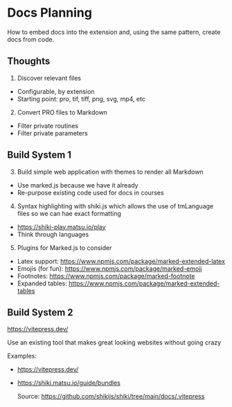 # Docs Planning

How to embed docs into the extension and, using the same pattern, create docs from code.

## Thoughts

1. Discover relevant files

- Configurable, by extension
- Starting point: pro, tif, tiff, png, svg, mp4, etc

2. Convert PRO files to Markdown

- Filter private routines
- Filter private parameters

## Build System 1

3. Build simple web application with themes to render all Markdown

- Use marked.js because we have it already
- Re-purpose existing code used for docs in courses

4. Syntax highlighting with shiki.js which allows the use of tmLanguage files so we can hae exact formatting

- https://shiki-play.matsu.io/play
- Think through languages

5. Plugins for Marked.js to consider

- Latex support: https://www.npmjs.com/package/marked-extended-latex
- Emojis (for fun): https://www.npmjs.com/package/marked-emoji
- Footnotes: https://www.npmjs.com/package/marked-footnote
- Expanded tables: https://www.npmjs.com/package/marked-extended-tables

## Build System 2

https://vitepress.dev/

Use an existing tool that makes great looking websites without going crazy

Examples:

- https://vitepress.dev/

- https://shiki.matsu.io/guide/bundles

  Source: https://github.com/shikijs/shiki/tree/main/docs/.vitepress
